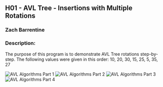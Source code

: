 ## H01 - AVL Tree - Insertions with Multiple Rotations
### Zach Barrentine
### Description:

The purpose of this program is to demonstrate AVL Tree rotations step-by-step. The following values were given in this order: 
10, 20, 30, 15, 25, 5, 35, 27

![AVL Algorithms Part 1](https://github.com/user-attachments/assets/de5c9c34-f416-40c3-9dbe-399bbcc03473)
![AVL Algorithms Part 2](https://github.com/user-attachments/assets/8becbf79-ccab-4cc6-97b3-ebe2a552345b)
![AVL Algorithms Part 3](https://github.com/user-attachments/assets/3ac1bf03-7e18-4d72-8334-b069fe5748bb)
![AVL Algorithms Part 4](https://github.com/user-attachments/assets/b80c2869-ada5-4000-85cc-9b2aeee02922)
